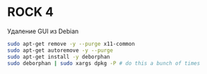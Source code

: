 # ROCK 4

Удаление GUI из Debian
```bash
sudo apt-get remove -y --purge x11-common
sudo apt-get autoremove -y --purge
sudo apt-get install -y deborphan
sudo deborphan | sudo xargs dpkg -P # do this a bunch of times
```